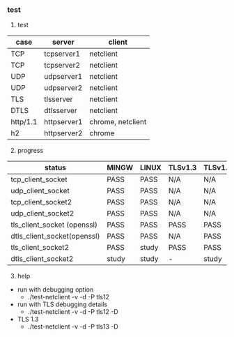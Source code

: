 ### test

1. test

| case     | server      | client            |
| --       | --          | --                |
| TCP      | tcpserver1  | netclient         |
| TCP      | tcpserver2  | netclient         |
| UDP      | udpserver1  | netclient         |
| UDP      | udpserver2  | netclient         |
| TLS      | tlsserver   | netclient         |
| DTLS     | dtlsserver  | netclient         |
| http/1.1 | httpserver1 | chrome, netclient |
| h2       | httpserver2 | chrome            |

2. progress

| status                      | MINGW | LINUX | TLSv1.3 | TLSv1.2 |
| --                          | --    | --    | --      | --      |
| tcp_client_socket           | PASS  | PASS  | N/A     | N/A     |
| udp_client_socket           | PASS  | PASS  | N/A     | N/A     |
| tcp_client_socket2          | PASS  | PASS  | N/A     | N/A     |
| udp_client_socket2          | PASS  | PASS  | N/A     | N/A     |
| tls_client_socket (openssl) | PASS  | PASS  | PASS    | PASS    |
| dtls_client_socket(openssl) | PASS  | PASS  | N/A     | PASS    |
| tls_client_socket2          | PASS  | study | PASS    | PASS    |
| dtls_client_socket2         | study | study | -       | study   |

3. help

* run with debugging option
  * ./test-netclient -v -d -P tls12
* run with TLS debugging details
  * ./test-netclient -v -d -P tls12 -D
* TLS 1.3
  * ./test-netclient -v -d -P tls13 -D
